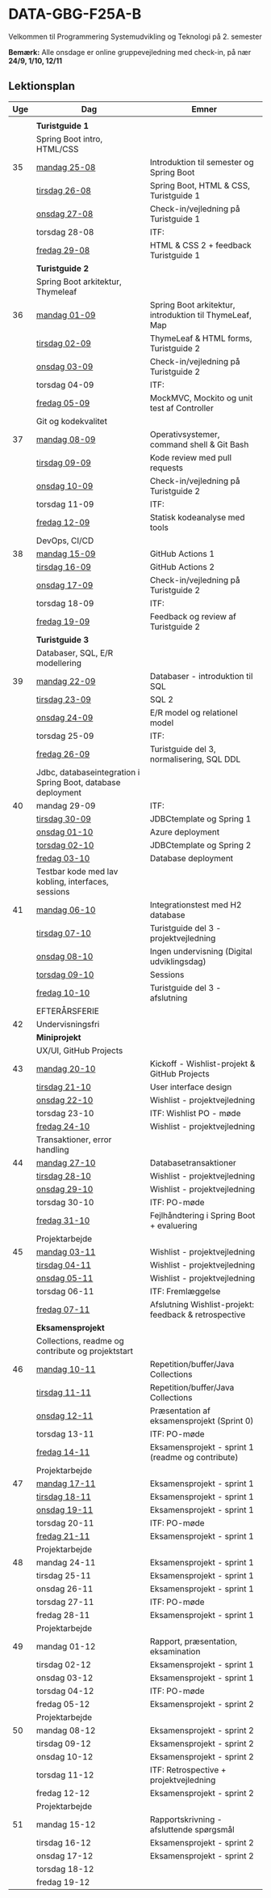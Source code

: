 # DATA-GBG-F25A-B
Velkommen til Programmering Systemudvikling og Teknologi på 2. semester

**Bemærk:** Alle onsdage er online gruppevejledning med check-in, på nær **24/9, 1/10, 12/11** 

## Lektionsplan

| Uge | Dag                                                          | Emner                                                   |
|-----|--------------------------------------------------------------|---------------------------------------------------------|
|     |                                                              |                                                         |
|     | **Turistguide 1**                                                |                                                         |
|     | Spring Boot intro, HTML/CSS                                  |                                                         |
| 35  | [mandag 25-08](Uge%2035/1.gang/readme.md)                    | Introduktion til semester og Spring Boot                |
|     | [tirsdag 26-08](Uge%2035/2.gang/readme.md)                   | Spring Boot, HTML & CSS, Turistguide 1                  |
|     | [onsdag 27-08](Uge%2035/3.gang/readme.md)                    | Check-in/vejledning på Turistguide 1                    |
|     | torsdag 28-08                                                | ITF:                                                    |
|     | [fredag 29-08](Uge%2035/4.gang/readme.md)                    | HTML & CSS 2 + feedback Turistguide 1                   |
|     | **Turistguide 2**                                            |                                                         |
|     | Spring Boot arkitektur, Thymeleaf                            |                                                         |
| 36  | [mandag 01-09](Uge%2036/1.gang/readme.md)                    | Spring Boot arkitektur, introduktion til ThymeLeaf, Map |
|     | [tirsdag 02-09](Uge%2036/2.gang/readme.md)                   | ThymeLeaf & HTML forms, Turistguide 2 |
|     | [onsdag 03-09](Uge%2036/3.gang/readme.md)                    | Check-in/vejledning på Turistguide 2                    |
|     | torsdag 04-09                                                | ITF:                                                    |
|     | [fredag 05-09](Uge%2036/4.gang/readme.md)                    | MockMVC, Mockito og unit test af Controller             |
|     | Git og kodekvalitet                                          |                                                         |
| 37  | [mandag 08-09](Uge%2037/1.gang/readme.md)                    | Operativsystemer, command shell & Git Bash              |
|     | [tirsdag 09-09](Uge%2037/2.gang/readme.md)                   | Kode review med pull requests                           |
|     | [onsdag 10-09](Uge%2037/3.gang/readme.md)                    | Check-in/vejledning på Turistguide 2                    |
|     | torsdag 11-09                                                | ITF:                                                    |
|     | [fredag 12-09](Uge%2037/4.gang/readme.md)                    | Statisk kodeanalyse med tools                           |
|     | DevOps, CI/CD                                                |                                                         |
| 38  | [mandag 15-09](Uge%2038/1.gang/readme.md)                    | GitHub Actions 1                                        |
|     | [tirsdag 16-09](Uge%2038/2.gang/readme.md)                   | GitHub Actions 2                                        |
|     | [onsdag 17-09](Uge%2038/3.gang/readme.md)                    | Check-in/vejledning på Turistguide 2                    |
|     | torsdag 18-09                                                | ITF:                                                    |
|     | [fredag 19-09](Uge%2038/4.gang/readme.md)                    | Feedback og review af Turistguide 2                     |
|     | **Turistguide 3**                                            |                                                         |
|     | Databaser, SQL, E/R modellering                              |                                                         |
| 39  | [mandag 22-09](Uge%2039/1.gang/readme.md)                    | Databaser - introduktion til SQL                        |
|     | [tirsdag 23-09](Uge%2039/2.gang/readme.md)                   | SQL 2                                                   |
|     | [onsdag 24-09](Uge%2039/3.gang/readme.md)                    | E/R model og relationel model                           |
|     | torsdag 25-09                                                | ITF:                                                    |
|     | [fredag 26-09](Uge%2039/4.gang/readme.md)                    | Turistguide del 3, normalisering, SQL DDL               |
|     | Jdbc, databaseintegration i Spring Boot, database deployment |                                                         |
| 40  | mandag 29-09                                                 | ITF:                                                    |
|     | [tirsdag 30-09](Uge%2040/1.gang/readme.md)                   | JDBCtemplate og Spring 1                                |
|     | [onsdag 01-10](Uge%2040/2.gang/readme.md)                    | Azure deployment                                        |
|     | [torsdag 02-10](Uge%2040/3.gang/readme.md)                   | JDBCtemplate og Spring 2                                |
|     | [fredag 03-10](Uge%2040/4.gang/readme.md)                    | Database deployment                                     |
|     | Testbar kode med lav kobling, interfaces, sessions           |                                                         |
| 41  | [mandag 06-10](Uge%2041/1.gang/readme.md)                    | Integrationstest med H2 database                        |
|     | [tirsdag 07-10](Uge%2041/2.gang/readme.md)                   | Turistguide del 3 - projektvejledning                   |
|     | [onsdag 08-10](Uge%2041/3.gang/readme.md)                    | Ingen undervisning (Digital udviklingsdag)              |
|     | [torsdag 09-10](Uge%2041/4.gang/readme.md)                   | Sessions                                                |
|     | [fredag 10-10](Uge%2041/5.gang/readme.md)                    | Turistguide del 3 - afslutning                          |
|     | EFTERÅRSFERIE                                                |                                                         |
| 42  | Undervisningsfri                                             |                                                         |
|     | **Miniprojekt**                                              |                                                     |
|     | UX/UI, GitHub Projects                                       |                                                         |
| 43  | [mandag 20-10](Uge%2043/1.gang/readme.md)                    | Kickoff - Wishlist-projekt & GitHub Projects            |
|     | [tirsdag 21-10](Uge%2043/2.gang/readme.md)                   | User interface design                                   |
|     | [onsdag 22-10](Uge%2043/3.gang/readme.md)                    | Wishlist - projektvejledning                            |
|     | torsdag 23-10                                                | ITF: Wishlist PO - møde                                 |
|     | [fredag 24-10](Uge%2043/4.gang/readme.md)                    | Wishlist - projektvejledning                            |
|     | Transaktioner, error handling                                |                                                         |
| 44  | [mandag 27-10](Uge%2044/1.gang/readme.md)                    | Databasetransaktioner                                   |
|     | [tirsdag 28-10](Uge%2044/2.gang/readme.md)                   | Wishlist - projektvejledning                            |
|     | [onsdag 29-10](Uge%2044/3.gang/readme.md)                    | Wishlist - projektvejledning                            |
|     | torsdag 30-10                                                | ITF: PO-møde                                            |
|     | [fredag 31-10](Uge%2044/4.gang/readme.md)                    | Fejlhåndtering i Spring Boot + evaluering               |
|     | Projektarbejde                                               |                                                         |
| 45  | [mandag 03-11](Uge%2045/1.gang/readme.md)                    | Wishlist - projektvejledning                            |
|     | [tirsdag 04-11](Uge%2045/2.gang/readme.md)                   | Wishlist - projektvejledning                            |
|     | [onsdag 05-11](Uge%2045/3.gang/readme.md)                    | Wishlist - projektvejledning                            |
|     | torsdag 06-11                                                | ITF: Fremlæggelse                                      |
|     | [fredag 07-11](Uge%2045/4.gang/readme.md)                    | Afslutning Wishlist-projekt: feedback & retrospective                             |
|     | **Eksamensprojekt**                                          |                                                         |
|     | Collections, readme og contribute og projektstart            |                                                         |
| 46  | [mandag 10-11](Uge%2046/1.gang/readme.md)                    | Repetition/buffer/Java Collections                      |
|     | [tirsdag 11-11](Uge%2046/2.gang/readme.md)                   | Repetition/buffer/Java Collections                      |
|     | [onsdag 12-11](Uge%2046/3.gang/readme.md)                    | Præsentation af eksamensprojekt (Sprint 0)              |
|     | torsdag 13-11                                                | ITF: PO-møde                                            |
|     | [fredag 14-11](Uge%2046/4.gang/readme.md)                    | Eksamensprojekt - sprint 1 (readme og contribute)       |
|     | Projektarbejde                                               |                                                         |
| 47  | [mandag 17-11](Uge%2047/1.gang/readme.md)                    | Eksamensprojekt - sprint 1                              |
|     | [tirsdag 18-11](Uge%2047/2.gang/readme.md)                   | Eksamensprojekt - sprint 1                              |
|     | [onsdag 19-11](Uge%2047/3.gang/readme.md)                    | Eksamensprojekt - sprint 1                              |
|     | torsdag 20-11                                                | ITF: PO-møde                                            |
|     | [fredag 21-11](Uge%2047/4.gang/readme.md)                    | Eksamensprojekt - sprint 1                              |
|     | Projektarbejde                                               |                                                         |
| 48  | mandag 24-11                                                 | Eksamensprojekt - sprint 1                              |
|     | tirsdag 25-11                                                | Eksamensprojekt - sprint 1                              |
|     | onsdag 26-11                                                 | Eksamensprojekt - sprint 1                              |
|     | torsdag 27-11                                                | ITF: PO-møde                                            |
|     | fredag 28-11                                                 | Eksamensprojekt - sprint 1                              |
|     | Projektarbejde                                               |                                                         |
| 49  | mandag 01-12                                                 | Rapport, præsentation, eksamination                     |
|     | tirsdag 02-12                                                | Eksamensprojekt - sprint 1                              |
|     | onsdag 03-12                                                 | Eksamensprojekt - sprint 1                              |
|     | torsdag 04-12                                                | ITF: PO-møde                                            |
|     | fredag 05-12                                                 | Eksamensprojekt - sprint 2                              |
|     | Projektarbejde                                               |                                                         |
| 50  | mandag 08-12                                                 | Eksamensprojekt - sprint 2                              |
|     | tirsdag 09-12                                                | Eksamensprojekt - sprint 2                              |
|     | onsdag 10-12                                                 | Eksamensprojekt - sprint 2                              |
|     | torsdag 11-12                                                | ITF: Retrospective + projektvejledning                                     |
|     | fredag 12-12                                                 | Eksamensprojekt - sprint 2                              |
|     | Projektarbejde                                               |                                                         |
| 51  | mandag 15-12                                                 | Rapportskrivning - afsluttende spørgsmål                |
|     | tirsdag 16-12                                                | Eksamensprojekt - sprint 2                              |
|     | onsdag 17-12                                                 | Eksamensprojekt - sprint 2                              |
|     | torsdag 18-12                                                |                                                         |
|     | fredag 19-12                                                 |                                                         |
